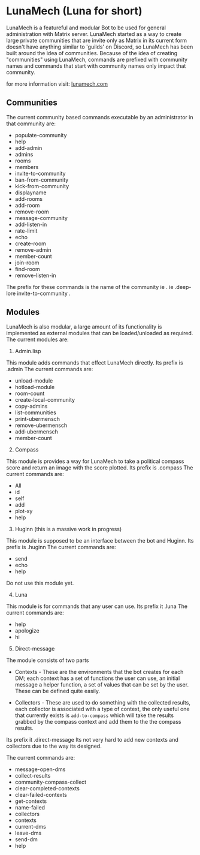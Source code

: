 # LunaMech (Luna for short)
LunaMech is a featureful and modular Bot to be used for general administration with
Matrix server. LunaMech started as a way to create large private communities that are
invite only as Matrix in its current form doesn't have anything similar to 'guilds'
on Discord, so LunaMech has been built around the idea of communities. Because of the
idea of creating "communities" using LunaMech, commands are prefixed with community
names and commands that start with community names only impact that community.

for more information visit: [lunamech.com](https://lunamech.com/)


## Communities

The current community based commands executable by an administrator in that
community are:
* populate-community
* help
* add-admin
* admins
* rooms
* members
* invite-to-community
* ban-from-community
* kick-from-community
* displayname
* add-rooms
* add-room
* remove-room
* message-community
* add-listen-in
* rate-limit
* echo
* create-room
* remove-admin
* member-count
* join-room
* find-room
* remove-listen-in


The prefix for these commands is the name of the community ie .<name> ie .deep-lore invite-to-community <user-id>.

## Modules

LunaMech is also modular, a large amount of its functionality is implemented as
external modules that can be loaded/unloaded as required. The current modules are:

1. Admin.lisp

This module adds commands that effect LunaMech directly.
Its prefix is .admin
The current commands are:
* unload-module
* hotload-module
* room-count
* create-local-community
* copy-admins
* list-communities
* print-ubermensch
* remove-ubermensch
* add-ubermensch
* member-count

2. Compass

This module is provides a way for LunaMech to take a political compass score and
return an image with the score plotted.
Its prefix is .compass
The current commands are:
* All
* id
* self
* add
* plot-xy
* help

3. Huginn (this is a massive work in progress)

This module is supposed to be an interface between the bot and Huginn.
Its prefix is .huginn 
The current commands are:

* send
* echo
* help

Do not use this module yet.

4. Luna

This module is for commands that any user can use.
Its prefix it .luna
The current commands are:
* help
* apologize 
* hi

5. Direct-message 

The module consists of two parts
* Contexts - These are the environments that the bot creates
for each DM; each context has a set of functions the user can use, an initial message
a helper function, a set of values that can be set by the user. These can be defined
quite easily.

* Collectors - These are used to do something with the collected results, each collector is associated with a type of context, the only useful one that currently exists is 
`add-to-compass` which will take the results grabbed by the compass context and add them 
to the the compass results.

Its prefix it .direct-message
Its not very hard to add new contexts and collectors due to the way its designed.

The current commands are: 
* message-open-dms
* collect-results
* community-compass-collect
* clear-completed-contexts
* clear-failed-contexts
* get-contexts
* name-failed
* collectors
* contexts
* current-dms
* leave-dms
* send-dm
* help
